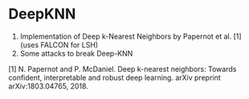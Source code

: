 # DeepKNN
1. Implementation of Deep k-Nearest Neighbors by Papernot et al. [1] 
(uses FALCON for LSH)
2. Some attacks to break Deep-KNN

[1] N. Papernot and P. McDaniel. Deep k-nearest neighbors:
Towards confident, interpretable and robust deep learning.
arXiv preprint arXiv:1803.04765, 2018.
